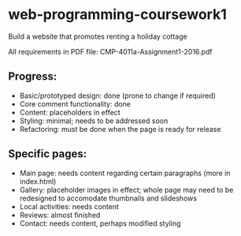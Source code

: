 # web-programming-coursework1
Build a website that promotes renting a holiday cottage

All requirements in PDF file: CMP-4011a-Assignment1-2016.pdf

Progress:
----------------------------------------------------------------
- Basic/prototyped design: done (prone to change if required)
- Core comment functionality: done
- Content: placeholders in effect
- Styling: minimal; needs to be addressed soon
- Refactoring: must be done when the page is ready for release

Specific pages:
----------------------------------------------------------------
- Main page: needs content regarding certain paragraphs (more in index.html)
- Gallery: placeholder images in effect; whole page may need to be redesigned to accomodate thumbnails and slideshows
- Local activities: needs content
- Reviews: almost finished
- Contact: needs content, perhaps modified styling
